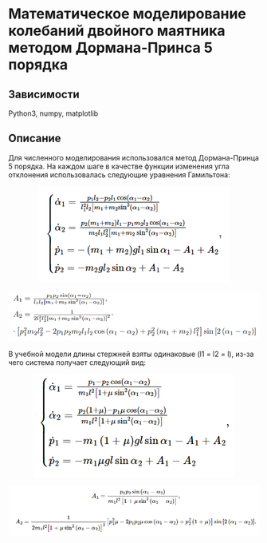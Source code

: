 # Математическое моделирование колебаний двойного маятника методом Дормана-Принса 5 порядка

## Зависимости
Python3, numpy, matplotlib

## Описание
Для численного моделирования использовался метод Дормана-Принца 5 порядка.
На каждом шаге в качестве функции изменения угла отклонения использовалась следующие уравнения Гамильтона:

<p align="center">
    <img src="extra/img.png">

<p align="center">
    <img src="extra/img_1.png">

В учебной модели длины стержней взяты одинаковые (l1 = l2 = l), из-за чего система получает следующий вид:

<p align="center">
    <img src="extra/img_2.png">
    
<p align="center">
    <img src="extra/img_3.png">




